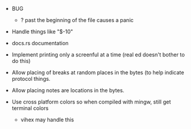 - BUG
  - ? past the beginning of the file causes a panic

- Handle things like "$-10"
- docs.rs documentation
- Implement printing only a screenful at a time (real ed doesn't bother to do this)
- Allow placing of breaks at random places in the bytes (to help indicate
  protocol things.
- Allow placing notes are locations in the bytes.
- Use cross platform colors so when compiled with mingw, still get terminal colors
  - vihex may handle this

